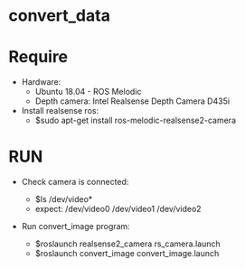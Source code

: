 # convert_data

# Require
- Hardware:
    + Ubuntu 18.04 - ROS Melodic
    + Depth camera: Intel Realsense Depth Camera D435i
- Install realsense ros:
    + $sudo apt-get install ros-melodic-realsense2-camera

# RUN
- Check camera is connected: 
    + $ls /dev/video*
    + expect: /dev/video0  /dev/video1  /dev/video2

- Run convert_image program:
    + $roslaunch realsense2_camera rs_camera.launch
    + $roslaunch convert_image convert_image.launch